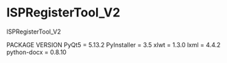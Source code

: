 # ISPRegisterTool_V2
ISPRegisterTool_V2

PACKAGE         VERSION
PyQt5       =    5.13.2
PyInstaller =    3.5
xlwt        =    1.3.0
lxml        =    4.4.2
python-docx =    0.8.10
